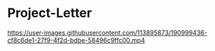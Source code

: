 # Project-Letter

https://user-images.githubusercontent.com/113895873/190999436-cf8c6de1-27f9-4f2d-bdbe-58496c9ffc00.mp4

